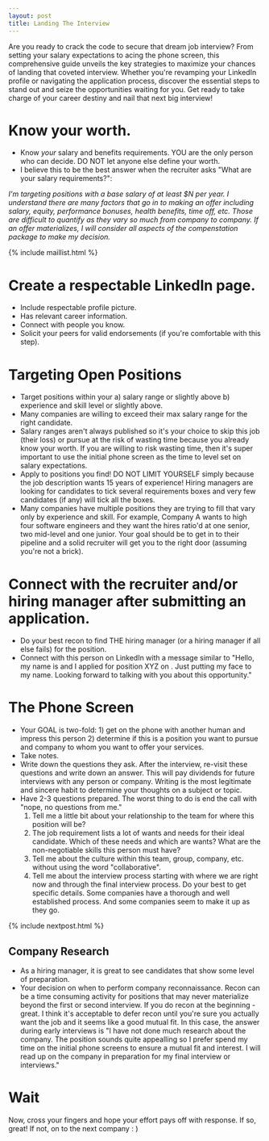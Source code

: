 ```yaml
---
layout: post
title: Landing The Interview
---
```


Are you ready to crack the code to secure that dream job interview? From setting your salary expectations to acing the phone screen, this comprehensive guide unveils the key strategies to maximize your chances of landing that coveted interview. Whether you're revamping your LinkedIn profile or navigating the application process, discover the essential steps to stand out and seize the opportunities waiting for you. Get ready to take charge of your career destiny and nail that next big interview!

# Know your worth.

- Know _your_ salary and benefits requirements. YOU are the only person who can decide. DO NOT let anyone else define your worth.
- I believe this to be the best answer when the recruiter asks "What are your salary requirements?":

_I'm targeting positions with a base salary of at least $N per year. I understand there are many factors that go in to making an offer including salary, equity, performance bonuses, health benefits, time off, etc. Those are difficult to quantify as they vary so much from company to company. If an offer materializes, I will consider all aspects of the compenstation package to make my decision._

{% include maillist.html %}

# Create a respectable LinkedIn page.

- Include respectable profile picture.
- Has relevant career information.
- Connect with people you know.
- Solicit your peers for valid endorsements (if you're comfortable with this step).

# Targeting Open Positions

- Target positions within your a) salary range or slightly above b) experience and skill level or slightly above.
- Many companies are willing to exceed their max salary range for the right candidate.
- Salary ranges aren't always published so it's your choice to skip this job (their loss) or pursue at the risk of wasting time because you already know your worth. If you are willing to risk wasting time, then it's super important to use the initial phone screen as the time to level set on salary expectations.
- Apply to positions you find! DO NOT LIMIT YOURSELF simply because the job description wants 15 years of experience! Hiring managers are looking for candidates to tick several requirements boxes and very few candidates (if any) will tick all the boxes.
- Many companies have multiple positions they are trying to fill that vary only by experience and skill. For example, Company A wants to high four software engineers and they want the hires ratio'd at one senior, two mid-level and one junior. Your goal should be to get in to their pipeline and a solid recruiter will get you to the right door (assuming you're not a brick).

# Connect with the recruiter and/or hiring manager after submitting an application.

- Do your best recon to find THE hiring manager (or a hiring manager if all else fails) for the position.
- Connect with this person on LinkedIn with a message similar to "Hello, my name is <name> and I applied for position XYZ on <platform>. Just putting my face to my name. Looking forward to talking with you about this opportunity."

# The Phone Screen

- Your GOAL is two-fold: 1) get on the phone with another human and impress this person 2) determine if this is a position you want to pursue and company to whom you want to offer your services.
- Take notes.
- Write down the questions they ask. After the interview, re-visit these questions and write down an answer. This will pay dividends for future interviews with any person or company. Writing is the most legitimate and sincere habit to determine your thoughts on a subject or topic.
- Have 2-3 questions prepared. The worst thing to do is end the call with "nope, no questions from me."
  1.  Tell me a little bit about your relationship to the team for where this position will be?
  1.  The job requirement lists a lot of wants and needs for their ideal candidate. Which of these needs and which are wants? What are the non-negotiable skills this person must have?
  1.  Tell me about the culture within this team, group, company, etc. without using the word "collaborative".
  1.  Tell me about the interview process starting with where we are right now and through the final interview process. Do your best to get specific details. Some companies have a thorough and well established process. And some companies seem to make it up as they go.

{% include nextpost.html %}

## Company Research

- As a hiring manager, it is great to see candidates that show some level of preparation.
- Your decision on when to perform company reconnaissance. Recon can be a time consuming activity for positions that may never materialize beyond the first or second interview. If you do recon at the beginning - great. I think it's acceptable to defer recon until you're sure you actually want the job and it seems like a good mutual fit. In this case, the answer during early interviews is "I have not done much research about the company. The position sounds quite appealling so I prefer spend my time on the initial phone screens to ensure a mutual fit and interest. I will read up on the company in preparation for my final interview or interviews."

# Wait

Now, cross your fingers and hope your effort pays off with response. If so, great! If not, on to the next company : )
